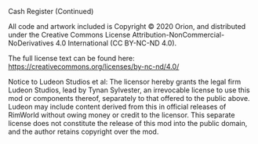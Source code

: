 Cash Register (Continued)

All code and artwork included is Copyright © 2020 Orion, and distributed under the Creative Commons License Attribution-NonCommercial-NoDerivatives 4.0 International (CC BY-NC-ND 4.0).

The full license text can be found here:
https://creativecommons.org/licenses/by-nc-nd/4.0/

Notice to Ludeon Studios et al:
The licensor hereby grants the legal firm Ludeon Studios, lead by Tynan Sylvester, an irrevocable license to use this mod or components thereof, separately to that offered to the public above. Ludeon may include content derived from this in official releases of RimWorld without owing money or credit to the licensor. This separate license does not constitute the release of this mod into the public domain, and the author retains copyright over the mod. 

